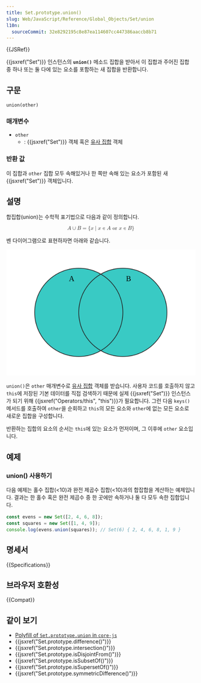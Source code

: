 ```yaml
---
title: Set.prototype.union()
slug: Web/JavaScript/Reference/Global_Objects/Set/union
l10n:
  sourceCommit: 32e8292195c8e87ea114607cc447386aaccb8b71
---
```


{{JSRef}}

{{jsxref("Set")}} 인스턴스의 **`union()`** 메소드 집합을 받아서 이 집합과 주어진 집합 중 하나
또는 둘 다에 있는 요소를 포함하는 새 집합을 반환합니다.

## 구문

```js-nolint
union(other)
```

### 매개변수

- `other`
  - : {{jsxref("Set")}} 객체 혹은 [유사 집합](/ko/docs/Web/JavaScript/Reference/Global_Objects/Set#set-like_objects) 객체

### 반환 값

이 집합과 `other` 집합 모두 속해있거나 한 쪽만 속해 있는 요소가 포함된 새 {{jsxref("Set")}} 객체입니다.

## 설명

합집합(union)는 수학적 표기법으로 다음과 같이 정의합니다.

<math display="block"><semantics><mrow><mi>A</mi><mo>∪</mo><mi>B</mi><mo>=</mo><mo stretchy="false">{</mo><mi>x</mi><mo>∣</mo><mi>x</mi><mo>∊</mo><mi>A</mi><mtext>&nbsp;or&nbsp;</mtext><mi>x</mi><mo>∊</mo><mi>B</mi><mo stretchy="false">}</mo></mrow><annotation encoding="TeX">A\cup B = \{x\midx\in A\text{ or }x\in B\}</annotation></semantics></math>

벤 다이어그램으로 표현하자면 아래와 같습니다.

![두 개의 원이 겹치는 벤 다이어그램입니다. A와 B의 대칭차집합은 두 원 중 하나 또는 두 원이 포함하는 영역입니다.](diagram.svg)

`union()`은 `other` 매개변수로 [유사 집합](/ko/docs/Web/JavaScript/Reference/Global_Objects/Set#set-like_objects) 객체를 받습니다.
사용자 코드를 호출하지 않고 `this`에 저장된 기본 데이터를 직접 검색하기 때문에 실제 {{jsxref("Set")}} 인스턴스가 되기
위해 {{jsxref("Operators/this", "this")}}가 필요합니다. 그런 다음 `keys()` 메서드를 호출하여
`other`을 순회하고 `this`의 모든 요소와 `other`에 없는 모든 요소로 새로운 집합을 구성합니다.

반환하는 집합의 요소의 순서는 `this`에 있는 요소가 먼저이며, 그 이후에 `other` 요소입니다.

## 예제

### union() 사용하기

다음 예제는 홀수 집합(<10)과 완전 제곱수 집합(<10)과의 합잡합을 계산하는 예제입니다.
결과는 한 홀수 혹은 완전 제곱수 중 한 곳에만 속하거나 둘 다 모두 속한 집합입니다.

```js
const evens = new Set([2, 4, 6, 8]);
const squares = new Set([1, 4, 9]);
console.log(evens.union(squares)); // Set(6) { 2, 4, 6, 8, 1, 9 }
```

## 명세서

{{Specifications}}

## 브라우저 호환성

{{Compat}}

## 같이 보기

- [Polyfill of `Set.prototype.union` in `core-js`](https://github.com/zloirock/core-js#new-set-methods)
- {{jsxref("Set.prototype.difference()")}}
- {{jsxref("Set.prototype.intersection()")}}
- {{jsxref("Set.prototype.isDisjointFrom()")}}
- {{jsxref("Set.prototype.isSubsetOf()")}}
- {{jsxref("Set.prototype.isSupersetOf()")}}
- {{jsxref("Set.prototype.symmetricDifference()")}}
